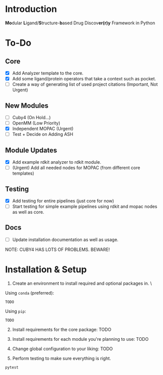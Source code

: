 # Introduction
**Mo**dular **L**igand/**S**tructure-**b**ased Drug Discov**er(r)y** Framework in Python

# To-Do
## Core
- [x] Add Analyzer template to the core.
- [x] Add some ligand/protein operators that take a context such as pocket.
- [ ] Create a way of generating list of used project citations (Important, Not Urgent)

## New Modules
- [ ] Cuby4 (On Hold...)
- [ ] OpenMM (Low Priority)
- [x] Independent MOPAC (Urgent)
- [ ] Test + Decide on Adding ASH

## Module Updates
- [x] Add example rdkit analyzer to rdkit module.
- [ ] (Urgent) Add all needed nodes for MOPAC (from different core templates)

## Testing
- [x] Add testing for entire pipelines (just core for now)
- [ ] Start testing for simple example pipelines using rdkit and mopac nodes as well as core.

## Docs
- [ ] Update installation documentation as well as usage.


NOTE: CUBY4 HAS LOTS OF PROBLEMS. BEWARE!

# Installation & Setup
1) Create an environment to install required and optional packages in. \

Using `conda` (preferred):
```terminal
TODO
```
Using `pip`:
```terminal
TODO
```

2) Install requirements for the core package:
TODO

3) Install requirements for each module you're planning to use:
TODO

4) Change global configuration to your liking:
TODO

5) Perform testing to make sure everything is right. 
```terminal
pytest
```